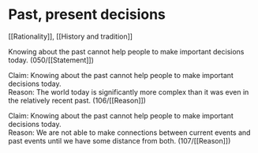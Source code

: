 # Past, present decisions

[[Rationality]], [[History and tradition]]

Knowing about the past cannot help people to make important decisions today.
(050/[[Statement]])

Claim: Knowing about the past cannot help people to make important decisions today.<br>
Reason: The world today is significantly more complex than it was even in the relatively recent past.
(106/[[Reason]])

Claim: Knowing about the past cannot help people to make important decisions today.<br>
Reason: We are not able to make connections between current events and past events until we have some distance from both.
(107/[[Reason]])
